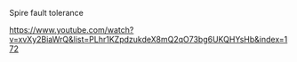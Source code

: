 Spire fault tolerance

https://www.youtube.com/watch?v=xvXy2BiaWrQ&list=PLhr1KZpdzukdeX8mQ2qO73bg6UKQHYsHb&index=172
